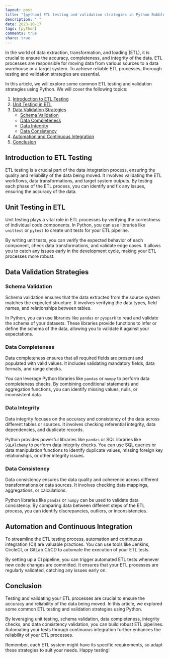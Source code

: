```yaml
---
layout: post
title: "[python] ETL testing and validation strategies in Python Bubbles."
description: " "
date: 2023-10-17
tags: [python]
comments: true
share: true
---
```


In the world of data extraction, transformation, and loading (ETL), it is crucial to ensure the accuracy, completeness, and integrity of the data. ETL processes are responsible for moving data from various sources to a data warehouse or a target system. To achieve reliable ETL processes, thorough testing and validation strategies are essential.

In this article, we will explore some common ETL testing and validation strategies using Python. We will cover the following topics:

1. [Introduction to ETL Testing](#introduction-to-etl-testing)
2. [Unit Testing in ETL](#unit-testing-in-etl)
3. [Data Validation Strategies](#data-validation-strategies)
   - [Schema Validation](#schema-validation)
   - [Data Completeness](#data-completeness)
   - [Data Integrity](#data-integrity)
   - [Data Consistency](#data-consistency)
4. [Automation and Continuous Integration](#automation-and-continuous-integration)
5. [Conclusion](#conclusion)

## Introduction to ETL Testing

ETL testing is a crucial part of the data integration process, ensuring the quality and reliability of the data being moved. It involves validating the ETL workflows, data transformations, and target system outputs. By testing each phase of the ETL process, you can identify and fix any issues, ensuring the accuracy of the data.

## Unit Testing in ETL

Unit testing plays a vital role in ETL processes by verifying the correctness of individual code components. In Python, you can use libraries like `unittest` or `pytest` to create unit tests for your ETL pipeline.

By writing unit tests, you can verify the expected behavior of each component, check data transformations, and validate edge cases. It allows you to catch any issues early in the development cycle, making your ETL processes more robust.

## Data Validation Strategies

### Schema Validation

Schema validation ensures that the data extracted from the source system matches the expected structure. It involves verifying the data types, field names, and relationships between tables.

In Python, you can use libraries like `pandas` or `pyspark` to read and validate the schema of your datasets. These libraries provide functions to infer or define the schema of the data, allowing you to validate it against your expectations.

### Data Completeness

Data completeness ensures that all required fields are present and populated with valid values. It includes validating mandatory fields, data formats, and range checks.

You can leverage Python libraries like `pandas` or `numpy` to perform data completeness checks. By combining conditional statements and aggregation functions, you can identify missing values, nulls, or inconsistent data.

### Data Integrity

Data integrity focuses on the accuracy and consistency of the data across different tables or sources. It involves checking referential integrity, data dependencies, and duplicate records.

Python provides powerful libraries like `pandas` or SQL libraries like `SQLAlchemy` to perform data integrity checks. You can use SQL queries or data manipulation functions to identify duplicate values, missing foreign key relationships, or other integrity issues.

### Data Consistency

Data consistency ensures the data quality and coherence across different transformations or data sources. It involves checking data mappings, aggregations, or calculations.

Python libraries like `pandas` or `numpy` can be used to validate data consistency. By comparing data between different steps of the ETL process, you can identify discrepancies, outliers, or inconsistencies.

## Automation and Continuous Integration

To streamline the ETL testing process, automation and continuous integration (CI) are valuable practices. You can use tools like Jenkins, CircleCI, or GitLab CI/CD to automate the execution of your ETL tests.

By setting up a CI pipeline, you can trigger automated ETL tests whenever new code changes are committed. It ensures that your ETL processes are regularly validated, catching any issues early on.

## Conclusion

Testing and validating your ETL processes are crucial to ensure the accuracy and reliability of the data being moved. In this article, we explored some common ETL testing and validation strategies using Python.

By leveraging unit testing, schema validation, data completeness, integrity checks, and data consistency validation, you can build robust ETL pipelines. Automating your tests through continuous integration further enhances the reliability of your ETL processes.

Remember, each ETL system might have its specific requirements, so adapt these strategies to suit your needs. Happy testing!